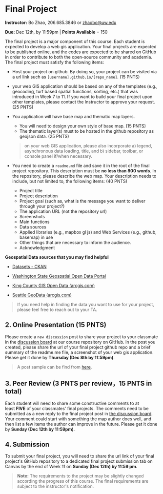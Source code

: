 # Final Project

**Instructor:** Bo Zhao, 206.685.3846 or zhaobo@uw.edu

**Due:** Dec 12th, by 11:59pm | **Points Available** = 150

The final project is a major component of this course. Each student is expected to develop a web gis application. Your final projects are expected to be published online, and the codes are expected to be shared on GitHub in order to contribute to both the open-source community and academia. The final project must satisfy the following items:

- Host your project on github. By doing so, your project can be visited via a url link such as `[username].github.io/[repo_name]`. (15 PNTS)

- your web GIS application should be based on any of the templates (e.g., geocoding, turf based spatial functions, sorting, etc.) that was introduced in Week 7 to 11. If you want to build your final project upon other templates, please contact the Instructor to approve your request.  (25 PNTS)


- You application will have base map and thematic map layers. 
    - You will need to design your own style of base map.  (15 PNTS)
    - The thematic layer(s) must to be hosted in the github repository as geojson data.  (25 PNTS)
    > on your web GIS application, please also incorporate a) legend, asynchronous data loading, title, and b) sidebar, toolbar, or console panel if/when necessary.

- You need to create a `readme.md` file and save it in the root of the final project repository. This description must be **no less than 800 words**. In the repository, please describe the web map. Your description needs to include, but not limited to, the following items:  (40 PNTS)
    - Project title
    - Project description
    - Project goal (such as, what is the message you want to deliver through your project?)
    - The application URL (not the repository url)
    - Screenshots
    - Main functions
    - Data sources
    - Applied libraries (e.g., mapbox gl js) and Web Services (e.g., github, basemap) in use
    - Other things that are necessary to inform the audience.
    - Acknowledgment

**Geospatial Data sources that you may find helpful**

- [Datasets - CKAN](https://catalog.data.gov/dataset)

- [Washington State Geospatial Open Data Portal](https://geo.wa.gov/)

- [King County GIS Open Data (arcgis.com)](https://gis-kingcounty.opendata.arcgis.com/)

- [Seattle GeoData (arcgis.com)](https://data-seattlecitygis.opendata.arcgis.com/)

> If you need help in finding the data you want to use for your project, please feel free to reach out to your TA.

## 2\. Online Presentation  (15 PNTS)

Please create a `new discussion` post to share your project to your classmate in the [discussion board](https://github.com/jakobzhao/geog495/discussions/categories/final-project) at our course repository on GitHub. In the post you created, please share the url of your final project github repo and a brief summary of the readme.me file, a screenshot of your web gis application. Please get it done by **Thursday (Dec 8th by 11:59pm)**. 

> A post sample can be find from [here](https://github.com/jakobzhao/geog495/discussions/41).

## 3\. Peer Review  (3 PNTS per review，15 PNTS in total)

Each student will need to share some constructive comments to at least **FIVE** of your classmates' final projects. The comments need to be submitted as a new reply to the final project post in [the discussion board](https://github.com/jakobzhao/geog495/discussions/categories/final-project). Your comment could start with something the map author does well, and then list a few items the author can improve in the future. Please get it done by **Sunday (Dec 12th by 11:59pm)**.


## 4\. Submission


To submit your final project, you will need to share the url link of your final project's GitHub repository to a dedicated final project submission tab on Canvas by the end of Week 11 on **Sunday (Dec 12th) by 11:59 pm.**


>  **Note:** The requirements to the project may be slightly changed according the progress of this course. The final requirements are subject to the instructor's notification.
